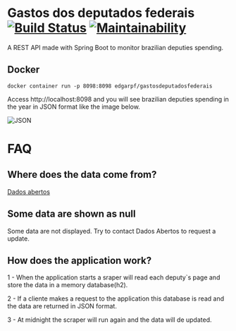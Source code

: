 # Gastos dos deputados federais [![Build Status](https://travis-ci.org/edgarpf/gastos-deputados-federais.svg?branch=master)](https://travis-ci.org/edgarpf/gastos-deputados-federais)  [![Maintainability](https://api.codeclimate.com/v1/badges/2902440b44466c6c9ffa/maintainability)](https://codeclimate.com/github/edgarpf/gastos-deputados-federais/maintainability)
A REST API made with Spring Boot to monitor brazilian deputies spending.

## Docker
```
docker container run -p 8098:8098 edgarpf/gastosdeputadosfederais
```

Access http://localhost:8098 and you will see brazilian deputies spending in the year in JSON format like the image below.

![JSON](https://i.ibb.co/RBfB8Qd/Capturar.png)

# FAQ

## Where does the data come from?

[Dados abertos](https://www.camara.leg.br/transparencia/gastos-parlamentares)

## Some data are shown as null

Some data are not displayed. Try to contact Dados Abertos to request a update.

## How does the application work?

1 - When the application starts a sraper will read each deputy`s page and store the data in a memory database(h2).

2 - If a cliente makes a request to the application this database is read and the data are returned in JSON format.

3 - At midnight the scraper will run again and the data will de updated.




